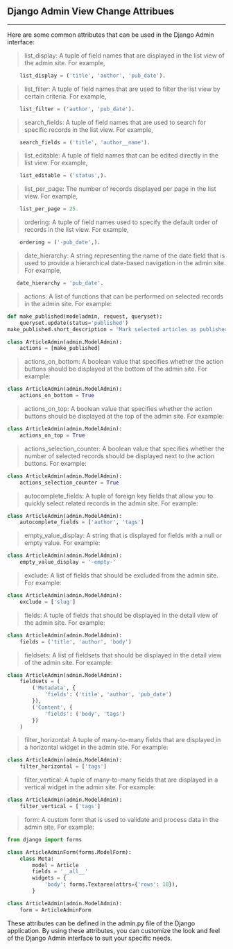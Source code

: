 ## Django Admin View Change Attribues

---

Here are some common attributes that can be used in the Django Admin interface:

> list_display: A tuple of field names that are displayed in the list view of the admin site. For example, 

```python
    list_display = ('title', 'author', 'pub_date').
```

> list_filter: A tuple of field names that are used to filter the list view by certain criteria. For example, 

```python
    list_filter = ('author', 'pub_date').
```
> search_fields: A tuple of field names that are used to search for specific records in the list view. For example, 

```python
    search_fields = ('title', 'author__name').
```

> list_editable: A tuple of field names that can be edited directly in the list view. For example, 

```python
    list_editable = ('status',).
```
> list_per_page: The number of records displayed per page in the list view. For example, 

```python
    list_per_page = 25.
```

> ordering: A tuple of field names used to specify the default order of records in the list view. For example, 

```python
    ordering = ('-pub_date',).
```

> date_hierarchy: A string representing the name of the date field that is used to provide a hierarchical date-based navigation in the admin site. For example, 

 ```python 
    date_hierarchy = 'pub_date'.
```
> actions: A list of functions that can be performed on selected records in the admin site. For example:

```python
def make_published(modeladmin, request, queryset):
    queryset.update(status='published')
make_published.short_description = "Mark selected articles as published"

class ArticleAdmin(admin.ModelAdmin):
    actions = [make_published]

```
> actions_on_bottom: A boolean value that specifies whether the action buttons should be displayed at the bottom of the admin site. For example:

```python
class ArticleAdmin(admin.ModelAdmin):
    actions_on_bottom = True
```

> actions_on_top: A boolean value that specifies whether the action buttons should be displayed at the top of the admin site. For example:

```python 
class ArticleAdmin(admin.ModelAdmin):
    actions_on_top = True

```

> actions_selection_counter: A boolean value that specifies whether the number of selected records should be displayed next to the action buttons. For example:

```python
class ArticleAdmin(admin.ModelAdmin):
    actions_selection_counter = True

```

> autocomplete_fields: A tuple of foreign key fields that allow you to quickly select related records in the admin site. For example:

```python
class ArticleAdmin(admin.ModelAdmin):
    autocomplete_fields = ['author', 'tags']

```

> empty_value_display: A string that is displayed for fields with a null or empty value. For example:

```python
class ArticleAdmin(admin.ModelAdmin):
    empty_value_display = '-empty-'

```
> exclude: A list of fields that should be excluded from the admin site. For example:

```python 
class ArticleAdmin(admin.ModelAdmin):
    exclude = ['slug']

```

> fields: A tuple of fields that should be displayed in the detail view of the admin site. For example:

```python
class ArticleAdmin(admin.ModelAdmin):
    fields = ('title', 'author', 'body')

```

> fieldsets: A list of fieldsets that should be displayed in the detail view of the admin site. For example:

```python
class ArticleAdmin(admin.ModelAdmin):
    fieldsets = (
        ('Metadata', {
            'fields': ('title', 'author', 'pub_date')
        }),
        ('Content', {
            'fields': ('body', 'tags')
        })
    )

```

> filter_horizontal: A tuple of many-to-many fields that are displayed in a horizontal widget in the admin site. For example:

```python
class ArticleAdmin(admin.ModelAdmin):
    filter_horizontal = ['tags']

```

> filter_vertical: A tuple of many-to-many fields that are displayed in a vertical widget in the admin site. For example:

```python
class ArticleAdmin(admin.ModelAdmin):
    filter_vertical = ['tags']
```
> form: A custom form that is used to validate and process data in the admin site. For example:

```python
from django import forms

class ArticleAdminForm(forms.ModelForm):
    class Meta:
        model = Article
        fields = '__all__'
        widgets = {
            'body': forms.Textarea(attrs={'rows': 10}),
        }

class ArticleAdmin(admin.ModelAdmin):
    form = ArticleAdminForm

```




These attributes can be defined in the admin.py file of the Django application. By using these attributes, you can customize the look and feel of the Django Admin interface to suit your specific needs.





